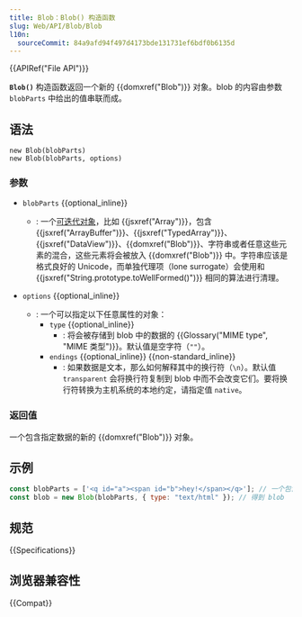 ```yaml
---
title: Blob：Blob() 构造函数
slug: Web/API/Blob/Blob
l10n:
  sourceCommit: 84a9afd94f497d4173bde131731ef6bdf0b6135d
---
```


{{APIRef("File API")}}

**`Blob()`** 构造函数返回一个新的 {{domxref("Blob")}} 对象。blob 的内容由参数 `blobParts` 中给出的值串联而成。

## 语法

```js-nolint
new Blob(blobParts)
new Blob(blobParts, options)
```

### 参数

- `blobParts` {{optional_inline}}

  - : 一个[可迭代对象](/zh-CN/docs/Web/JavaScript/Reference/Iteration_protocols#可迭代协议)，比如 {{jsxref("Array")}}，包含 {{jsxref("ArrayBuffer")}}、{{jsxref("TypedArray")}}、{{jsxref("DataView")}}、{{domxref("Blob")}}、字符串或者任意这些元素的混合，这些元素将会被放入 {{domxref("Blob")}} 中。字符串应该是格式良好的 Unicode，而单独代理项（lone surrogate）会使用和 {{jsxref("String.prototype.toWellFormed()")}} 相同的算法进行清理。

- `options` {{optional_inline}}
  - : 一个可以指定以下任意属性的对象：
    - `type` {{optional_inline}}
      - : 将会被存储到 blob 中的数据的 {{Glossary("MIME type", "MIME 类型")}}。默认值是空字符（`""`）。
    - `endings` {{optional_inline}} {{non-standard_inline}}
      - : 如果数据是文本，那么如何解释其中的换行符（`\n`）。默认值 `transparent` 会将换行符复制到 blob 中而不会改变它们。要将换行符转换为主机系统的本地约定，请指定值 `native`。

### 返回值

一个包含指定数据的新的 {{domxref("Blob")}} 对象。

## 示例

```js
const blobParts = ['<q id="a"><span id="b">hey!</span></q>']; // 一个包含单个字符串的数组
const blob = new Blob(blobParts, { type: "text/html" }); // 得到 blob
```

## 规范

{{Specifications}}

## 浏览器兼容性

{{Compat}}
